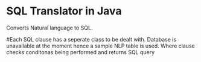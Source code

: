 # SQL Translator in Java
Converts Natural language to SQL.

#Each SQL clause has a seperate class to be dealt with. Database is unavailable at the moment hence a sample NLP table is used.
Where clause checks conditonas being performed and returns SQL query
